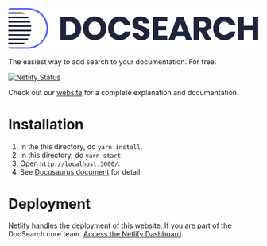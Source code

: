 [![DocSearch][1]][2]

The easiest way to add search to your documentation. For free.

[![Netlify Status][3]][4]

Check out our [website][2] for a complete explanation and documentation.

# Installation

1. In the this directory, do `yarn install`.
1. In this directory, do `yarn start`.
1. Open `http://localhost:3000/`.
1. See [Docusaurus document][10] for detail.

# Deployment

Netlify handles the deployment of this website. If you are part of the DocSearch core team. [Access the Netlify Dashboard][11].

[1]: ./static/img/docsearch-logo.svg
[2]: https://docsearch.algolia.com/
[3]: https://api.netlify.com/api/v1/badges/30eacc09-d4b2-4a53-879b-04d40aaea454/deploy-status
[4]: https://app.netlify.com/sites/docsearch/deploys
[10]: https://docusaurus.io/docs
[11]: https://app.netlify.com/sites/docsearch/overview

